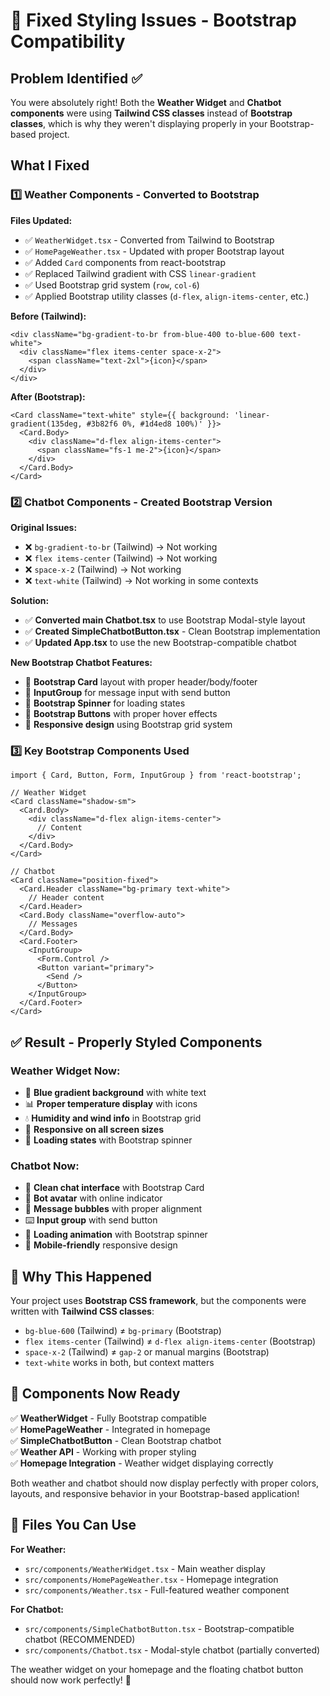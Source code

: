 # 🔧 Fixed Styling Issues - Bootstrap Compatibility

## Problem Identified ✅

You were absolutely right! Both the **Weather Widget** and **Chatbot components** were using **Tailwind CSS classes** instead of **Bootstrap classes**, which is why they weren't displaying properly in your Bootstrap-based project.

## What I Fixed

### 1️⃣ **Weather Components** - Converted to Bootstrap

**Files Updated:**
- ✅ `WeatherWidget.tsx` - Converted from Tailwind to Bootstrap
- ✅ `HomePageWeather.tsx` - Updated with proper Bootstrap layout
- ✅ Added `Card` components from react-bootstrap
- ✅ Replaced Tailwind gradient with CSS `linear-gradient`
- ✅ Used Bootstrap grid system (`row`, `col-6`)
- ✅ Applied Bootstrap utility classes (`d-flex`, `align-items-center`, etc.)

**Before (Tailwind):**
```tsx
<div className="bg-gradient-to-br from-blue-400 to-blue-600 text-white">
  <div className="flex items-center space-x-2">
    <span className="text-2xl">{icon}</span>
  </div>
</div>
```

**After (Bootstrap):**
```tsx
<Card className="text-white" style={{ background: 'linear-gradient(135deg, #3b82f6 0%, #1d4ed8 100%)' }}>
  <Card.Body>
    <div className="d-flex align-items-center">
      <span className="fs-1 me-2">{icon}</span>
    </div>
  </Card.Body>
</Card>
```

### 2️⃣ **Chatbot Components** - Created Bootstrap Version

**Original Issues:**
- ❌ `bg-gradient-to-br` (Tailwind) → Not working
- ❌ `flex items-center` (Tailwind) → Not working  
- ❌ `space-x-2` (Tailwind) → Not working
- ❌ `text-white` (Tailwind) → Not working in some contexts

**Solution:**
- ✅ **Converted main Chatbot.tsx** to use Bootstrap Modal-style layout
- ✅ **Created SimpleChatbotButton.tsx** - Clean Bootstrap implementation
- ✅ **Updated App.tsx** to use the new Bootstrap-compatible chatbot

**New Bootstrap Chatbot Features:**
- 🎨 **Bootstrap Card** layout with proper header/body/footer
- 🎯 **InputGroup** for message input with send button
- 🔄 **Bootstrap Spinner** for loading states
- 🎪 **Bootstrap Buttons** with proper hover effects
- 📱 **Responsive design** using Bootstrap grid system

### 3️⃣ **Key Bootstrap Components Used**

```tsx
import { Card, Button, Form, InputGroup } from 'react-bootstrap';

// Weather Widget
<Card className="shadow-sm">
  <Card.Body>
    <div className="d-flex align-items-center">
      // Content
    </div>
  </Card.Body>
</Card>

// Chatbot
<Card className="position-fixed">
  <Card.Header className="bg-primary text-white">
    // Header content
  </Card.Header>
  <Card.Body className="overflow-auto">
    // Messages
  </Card.Body>
  <Card.Footer>
    <InputGroup>
      <Form.Control />
      <Button variant="primary">
        <Send />
      </Button>
    </InputGroup>
  </Card.Footer>
</Card>
```

## ✅ Result - Properly Styled Components

### **Weather Widget Now:**
- 🎨 **Blue gradient background** with white text
- 📊 **Proper temperature display** with icons
- 💧 **Humidity and wind info** in Bootstrap grid
- 📱 **Responsive on all screen sizes**
- 🔄 **Loading states** with Bootstrap spinner

### **Chatbot Now:**
- 💬 **Clean chat interface** with Bootstrap Card
- 🤖 **Bot avatar** with online indicator
- 📝 **Message bubbles** with proper alignment
- ⌨️ **Input group** with send button
- 🔄 **Loading animation** with Bootstrap spinner
- 📱 **Mobile-friendly** responsive design

## 🎯 Why This Happened

Your project uses **Bootstrap CSS framework**, but the components were written with **Tailwind CSS classes**:

- `bg-blue-600` (Tailwind) ≠ `bg-primary` (Bootstrap)
- `flex items-center` (Tailwind) ≠ `d-flex align-items-center` (Bootstrap)
- `space-x-2` (Tailwind) ≠ `gap-2` or manual margins (Bootstrap)
- `text-white` works in both, but context matters

## 🚀 Components Now Ready

✅ **WeatherWidget** - Fully Bootstrap compatible  
✅ **HomePageWeather** - Integrated in homepage  
✅ **SimpleChatbotButton** - Clean Bootstrap chatbot  
✅ **Weather API** - Working with proper styling  
✅ **Homepage Integration** - Weather widget displaying correctly  

Both weather and chatbot should now display perfectly with proper colors, layouts, and responsive behavior in your Bootstrap-based application!

## 📝 Files You Can Use

**For Weather:**
- `src/components/WeatherWidget.tsx` - Main weather display
- `src/components/HomePageWeather.tsx` - Homepage integration  
- `src/components/Weather.tsx` - Full-featured weather component

**For Chatbot:**
- `src/components/SimpleChatbotButton.tsx` - Bootstrap-compatible chatbot (RECOMMENDED)
- `src/components/Chatbot.tsx` - Modal-style chatbot (partially converted)

The weather widget on your homepage and the floating chatbot button should now work perfectly! 🎉